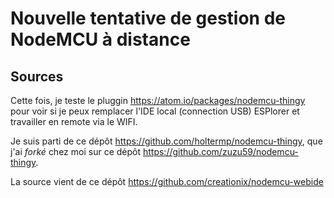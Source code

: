 # Nouvelle tentative de gestion de NodeMCU à distance


## Sources
Cette fois, je teste le pluggin https://atom.io/packages/nodemcu-thingy pour voir si je peux remplacer l'IDE local (connection USB) ESPlorer et travailler en remote via le WIFI.


Je suis parti de ce dépôt https://github.com/holtermp/nodemcu-thingy, que j'ai *forké* chez moi sur ce dépôt https://github.com/zuzu59/nodemcu-thingy.

La source vient de ce dépôt https://github.com/creationix/nodemcu-webide
